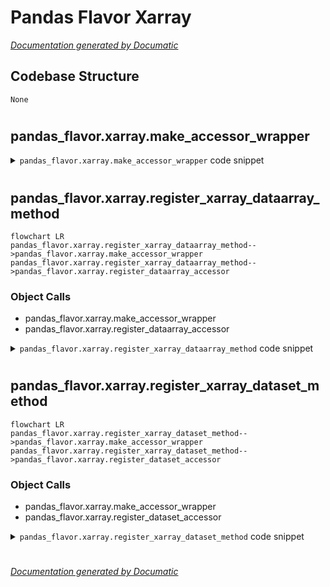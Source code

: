 # Pandas Flavor Xarray

[_Documentation generated by Documatic_](https://www.documatic.com)

<!---Documatic-section-Codebase Structure-start--->
## Codebase Structure

<!---Documatic-block-system_architecture-start--->
```mermaid
None
```
<!---Documatic-block-system_architecture-end--->

# #
<!---Documatic-section-Codebase Structure-end--->

<!---Documatic-section-pandas_flavor.xarray.make_accessor_wrapper-start--->
## pandas_flavor.xarray.make_accessor_wrapper

<!---Documatic-section-make_accessor_wrapper-start--->
<!---Documatic-block-pandas_flavor.xarray.make_accessor_wrapper-start--->
<details>
	<summary><code>pandas_flavor.xarray.make_accessor_wrapper</code> code snippet</summary>

```python
def make_accessor_wrapper(method):

    class XRAccessor:

        def __init__(self, xr_obj):
            self._xr_obj = xr_obj

        @wraps(method)
        def __call__(self, *args, **kwargs):
            return method(self._xr_obj, *args, **kwargs)
    return XRAccessor
```
</details>
<!---Documatic-block-pandas_flavor.xarray.make_accessor_wrapper-end--->
<!---Documatic-section-make_accessor_wrapper-end--->

# #
<!---Documatic-section-pandas_flavor.xarray.make_accessor_wrapper-end--->

<!---Documatic-section-pandas_flavor.xarray.register_xarray_dataarray_method-start--->
## pandas_flavor.xarray.register_xarray_dataarray_method

<!---Documatic-section-register_xarray_dataarray_method-start--->
```mermaid
flowchart LR
pandas_flavor.xarray.register_xarray_dataarray_method-->pandas_flavor.xarray.make_accessor_wrapper
pandas_flavor.xarray.register_xarray_dataarray_method-->pandas_flavor.xarray.register_dataarray_accessor
```

### Object Calls

* pandas_flavor.xarray.make_accessor_wrapper
* pandas_flavor.xarray.register_dataarray_accessor

<!---Documatic-block-pandas_flavor.xarray.register_xarray_dataarray_method-start--->
<details>
	<summary><code>pandas_flavor.xarray.register_xarray_dataarray_method</code> code snippet</summary>

```python
def register_xarray_dataarray_method(method: callable):
    accessor_wrapper = make_accessor_wrapper(method)
    register_dataarray_accessor(method.__name__)(accessor_wrapper)
    return method
```
</details>
<!---Documatic-block-pandas_flavor.xarray.register_xarray_dataarray_method-end--->
<!---Documatic-section-register_xarray_dataarray_method-end--->

# #
<!---Documatic-section-pandas_flavor.xarray.register_xarray_dataarray_method-end--->

<!---Documatic-section-pandas_flavor.xarray.register_xarray_dataset_method-start--->
## pandas_flavor.xarray.register_xarray_dataset_method

<!---Documatic-section-register_xarray_dataset_method-start--->
```mermaid
flowchart LR
pandas_flavor.xarray.register_xarray_dataset_method-->pandas_flavor.xarray.make_accessor_wrapper
pandas_flavor.xarray.register_xarray_dataset_method-->pandas_flavor.xarray.register_dataset_accessor
```

### Object Calls

* pandas_flavor.xarray.make_accessor_wrapper
* pandas_flavor.xarray.register_dataset_accessor

<!---Documatic-block-pandas_flavor.xarray.register_xarray_dataset_method-start--->
<details>
	<summary><code>pandas_flavor.xarray.register_xarray_dataset_method</code> code snippet</summary>

```python
def register_xarray_dataset_method(method: callable):
    accessor_wrapper = make_accessor_wrapper(method)
    register_dataset_accessor(method.__name__)(accessor_wrapper)
    return method
```
</details>
<!---Documatic-block-pandas_flavor.xarray.register_xarray_dataset_method-end--->
<!---Documatic-section-register_xarray_dataset_method-end--->

# #
<!---Documatic-section-pandas_flavor.xarray.register_xarray_dataset_method-end--->

[_Documentation generated by Documatic_](https://www.documatic.com)